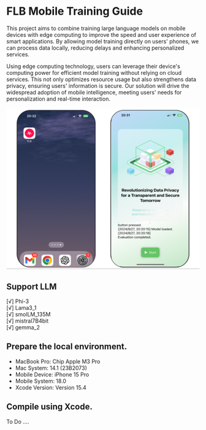 # FLB Mobile Training Guide
 


This project aims to combine training large language models on mobile devices with edge computing to improve the speed and user experience of smart applications. By allowing model training directly on users' phones, we can process data locally, reducing delays and enhancing personalized services.

Using edge computing technology, users can leverage their device's computing power for efficient model training without relying on cloud services. This not only optimizes resource usage but also strengthens data privacy, ensuring users' information is secure. Our solution will drive the widespread adoption of mobile intelligence, meeting users' needs for personalization and real-time interaction.

![demo.png](../mobile/demo.png)


## Support LLM
[√] Phi-3  
[√] Lama3_1  
[√] smolLM_135M   
[√] mistral7B4bit  
[√] gemma_2  

## Prepare the local environment.

- MacBook Pro: Chip Apple M3 Pro
- Mac System: 14.1 (23B2073)
- Mobile Device: iPhone 15 Pro
- Mobile System: 18.0
- Xcode Version: Version 15.4

## Compile using Xcode.

To Do ....


